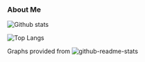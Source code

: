 ### About Me

![Github stats](https://github-readme-stats.vercel.app/api?username=WnndGws&show_icons=true&theme=react&count_private=true&include_all_commits=true)

![Top Langs](https://github-readme-stats.vercel.app/api/top-langs/?username=WnndGws&theme=react)

Graphs provided from ![github-readme-stats](https://github.com/anuraghazra/github-readme-stats)
<!--
**WnndGws/WnndGws** is a ✨ _special_ ✨ repository because its `README.md` (this file) appears on your GitHub profile.
Here are some ideas to get you started:

- 🔭 I’m currently working on ...
- 🌱 I’m currently learning ...
- 👯 I’m looking to collaborate on ...
- 🤔 I’m looking for help with ...
- 💬 Ask me about ...
- 📫 How to reach me: ...
- 😄 Pronouns: ...
- ⚡ Fun fact: ...
-->
